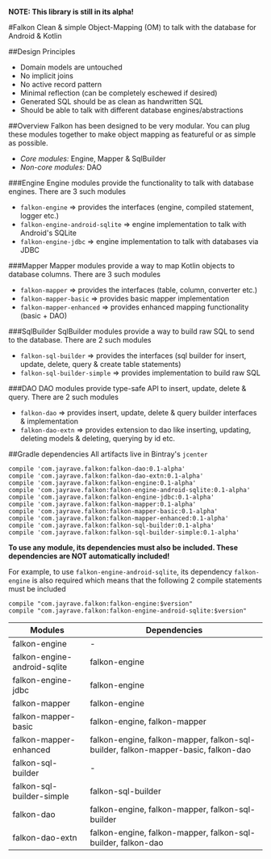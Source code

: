 **NOTE: This library is still in its alpha!**

#Falkon
Clean & simple Object-Mapping (OM) to talk with the database for Android & Kotlin

##Design Principles
 - Domain models are untouched
 - No implicit joins
 - No active record pattern
 - Minimal reflection (can be completely eschewed if desired)
 - Generated SQL should be as clean as handwritten SQL
 - Should be able to talk with different database engines/abstractions

##Overview
Falkon has been designed to be very modular. You can plug these modules together to make object mapping as featureful or as simple as possible.

- *Core modules:* Engine, Mapper & SqlBuilder
- *Non-core modules:* DAO

###Engine
Engine modules provide the functionality to talk with database engines. There are 3 such modules

 - `falkon-engine` => provides the interfaces (engine, compiled statement, logger etc.)
 - `falkon-engine-android-sqlite` => engine implementation to talk with Android's SQLite
 - `falkon-engine-jdbc` => engine implementation to talk with databases via JDBC

###Mapper
Mapper modules provide a way to map Kotlin objects to database columns. There are 3 such modules

- `falkon-mapper` => provides the interfaces (table, column, converter etc.)
- `falkon-mapper-basic` => provides basic mapper implementation
- `falkon-mapper-enhanced` => provides enhanced mapping functionality (basic + DAO)

###SqlBuilder
SqlBuilder modules provide a way to build raw SQL to send to the database. There are 2 such modules

- `falkon-sql-builder` => provides the interfaces (sql builder for insert, update, delete, query & create table statements)
- `falkon-sql-builder-simple` => provides implementation to build raw SQL

###DAO
DAO modules provide type-safe API to insert, update, delete & query. There are 2 such modules

- `falkon-dao` => provides insert, update, delete & query builder interfaces & implementation
- `falkon-dao-extn` => provides extension to dao like inserting, updating, deleting models & deleting, querying by id etc.

##Gradle dependencies
All artifacts live in Bintray's `jcenter`

    compile 'com.jayrave.falkon:falkon-dao:0.1-alpha'
    compile 'com.jayrave.falkon:falkon-dao-extn:0.1-alpha'
    compile 'com.jayrave.falkon:falkon-engine:0.1-alpha'
    compile 'com.jayrave.falkon:falkon-engine-android-sqlite:0.1-alpha'
    compile 'com.jayrave.falkon:falkon-engine-jdbc:0.1-alpha'
    compile 'com.jayrave.falkon:falkon-mapper:0.1-alpha'
    compile 'com.jayrave.falkon:falkon-mapper-basic:0.1-alpha'
    compile 'com.jayrave.falkon:falkon-mapper-enhanced:0.1-alpha'
    compile 'com.jayrave.falkon:falkon-sql-builder:0.1-alpha'
    compile 'com.jayrave.falkon:falkon-sql-builder-simple:0.1-alpha'

**To use any module, its dependencies must also be included. These dependencies are NOT automatically included!**

For example, to use `falkon-engine-android-sqlite`, its dependency `falkon-engine` is also required which means that the following 2 compile statements must be included

    compile "com.jayrave.falkon:falkon-engine:$version"
    compile "com.jayrave.falkon:falkon-engine-android-sqlite:$version"

| Modules                      | Dependencies                                                                      |
|------------------------------|-----------------------------------------------------------------------------------|
| falkon-engine                | -                                                                                 |
| falkon-engine-android-sqlite | falkon-engine                                                                     |
| falkon-engine-jdbc           | falkon-engine                                                                     |
| falkon-mapper                | falkon-engine                                                                     |
| falkon-mapper-basic          | falkon-engine, falkon-mapper                                                      |
| falkon-mapper-enhanced       | falkon-engine, falkon-mapper, falkon-sql-builder, falkon-mapper-basic, falkon-dao |
| falkon-sql-builder           | -                                                                                 |
| falkon-sql-builder-simple    | falkon-sql-builder                                                                |
| falkon-dao                   | falkon-engine, falkon-mapper, falkon-sql-builder                                  |
| falkon-dao-extn              | falkon-engine, falkon-mapper, falkon-sql-builder, falkon-dao                      |